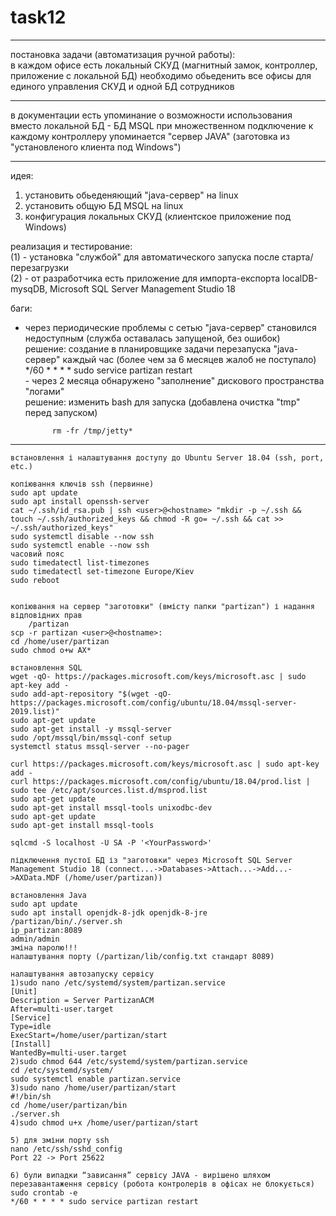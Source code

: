 # task12  

---  
постановка задачи (автоматизация ручной работы):  
в каждом офисе есть локальный СКУД (магнитный замок, контроллер, приложение с локальной БД)
необходимо обьеденить все офисы для единого управления СКУД и одной БД сотрудников  

---  

в документации есть упоминание о возможности использования вместо локальной БД - БД MSQL
при множественном подключение к каждому контроллеру упоминается "сервер JAVA" (заготовка из "установленого клиента под Windows")

---
идея:  
1) установить обьеденяющий "java-сервер" на linux  
2) установить общую БД MSQL на linux  
3) конфигурация локальных СКУД (клиентское приложение под Windows)  

реализация и тестирование:  
(1) - установка "службой" для автоматического запуска после старта/перезагрузки  
(2) - от разработчика есть приложение для импорта-експорта localDB-mysqDB, Microsoft SQL Server Management Studio 18  

баги:  
- через периодические проблемы с сетью "java-сервер" становился недоступным (служба оставалась запущеной, без ошибок)  
    решение: создание в планировщике задачи перезапуска "java-сервер" каждый час (более чем за 6 месяцев жалоб не поступало)  
    */60 * * * * sudo service partizan restart  
        - через 2 месяца обнаружено "заполнение" дискового пространства "логами"  
            решение: изменить bash для запуска (добавлена очистка "tmp" перед запуском)  

            rm -fr /tmp/jetty*  

---  
``` 
встановлення і налаштування доступу до Ubuntu Server 18.04 (ssh, port, etc.)

копіювання ключів ssh (первинне)
sudo apt update
sudo apt install openssh-server
cat ~/.ssh/id_rsa.pub | ssh <user>@<hostname> "mkdir -p ~/.ssh && touch ~/.ssh/authorized_keys && chmod -R go= ~/.ssh && cat >> ~/.ssh/authorized_keys"
sudo systemctl disable --now ssh
sudo systemctl enable --now ssh
часовий пояс
sudo timedatectl list-timezones
sudo timedatectl set-timezone Europe/Kiev
sudo reboot


копіювання на сервер "заготовки" (вмісту папки "partizan") і надання відповідних прав
    /partizan
scp -r partizan <user>@<hostname>:
cd /home/user/partizan
sudo chmod o+w AX*

встановлення SQL
wget -qO- https://packages.microsoft.com/keys/microsoft.asc | sudo apt-key add -
sudo add-apt-repository "$(wget -qO- https://packages.microsoft.com/config/ubuntu/18.04/mssql-server-2019.list)"
sudo apt-get update
sudo apt-get install -y mssql-server
sudo /opt/mssql/bin/mssql-conf setup
systemctl status mssql-server --no-pager

curl https://packages.microsoft.com/keys/microsoft.asc | sudo apt-key add -
curl https://packages.microsoft.com/config/ubuntu/18.04/prod.list | sudo tee /etc/apt/sources.list.d/msprod.list
sudo apt-get update 
sudo apt-get install mssql-tools unixodbc-dev
sudo apt-get update 
sudo apt-get install mssql-tools
    
sqlcmd -S localhost -U SA -P '<YourPassword>'

підключення пустої БД із "заготовки" через Microsoft SQL Server Management Studio 18 (connect...->Databases->Attach...->Add...->AXData.MDF (/home/user/partizan))

встановлення Java
sudo apt update
sudo apt install openjdk-8-jdk openjdk-8-jre
/partizan/bin/./server.sh
ip_partizan:8089
admin/admin
зміна паролю!!!
налаштування порту (/partizan/lib/config.txt стандарт 8089)

налаштування автозапуску сервісу
1)sudo nano /etc/systemd/system/partizan.service
[Unit]
Description = Server PartizanACM
After=multi-user.target
[Service]
Type=idle
ExecStart=/home/user/partizan/start
[Install]
WantedBy=multi-user.target
2)sudo chmod 644 /etc/systemd/system/partizan.service
cd /etc/systemd/system/
sudo systemctl enable partizan.service
3)sudo nano /home/user/partizan/start
#!/bin/sh
cd /home/user/partizan/bin
./server.sh
4)sudo chmod u+x /home/user/partizan/start

5) для зміни порту ssh
nano /etc/ssh/sshd_config
Port 22 -> Port 25622

6) були випадки “зависання” сервісу JAVA - вирішено шляхом перезавантаження сервісу (робота контролерів в офісах не блокується) 
sudo crontab -e
*/60 * * * * sudo service partizan restart

```  
